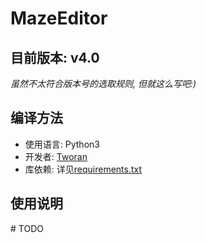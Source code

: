 # MazeEditor

## 目前版本: v4.0

*虽然不太符合版本号的选取规则, 但就这么写吧:)*

## 编译方法

- 使用语言: Python3
- 开发者: [Tworan](https://github.com/Tworan)
- 库依赖: 详见[requirements.txt](requirements.txt)

## 使用说明

\# TODO